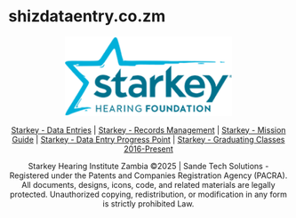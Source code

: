 # shizdataentry.co.zm
<meta name="google-site-verification" content="cVDq44cnVQRsOG3B786w2OGK2qN_zVDfFFhDKAb_ZBw" />
<p align="center">
  <img src="shi.png" alt="Logo" width="300">
</p>

<p align="center">
  <a href="shilogin.html">Starkey - Data Entries</a> | 
  <a href="shizrms.html">Starkey - Records Management</a> | 
  <a href="shimg.html">Starkey - Mission Guide</a> | 
  <a href="shipp.html">Starkey - Data Entry Progress Point</a> |
   <a href="shizgc.html">Starkey - Graduating Classes 2016-Present</a>
</p>


<p align="center">
 Starkey Hearing Institute Zambia  ©2025 | Sande Tech Solutions
  - Registered under the Patents and Companies Registration Agency (PACRA).  
  All documents, designs, icons, code, and related materials are legally protected.  
  Unauthorized copying, redistribution, or modification in any form is strictly prohibited Law.
</p>
